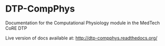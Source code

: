 # DTP-CompPhys
Documentation for the Computational Physiology module in the MedTech CoRE DTP

Live version of docs available at: http://dtp-compphys.readthedocs.org/
